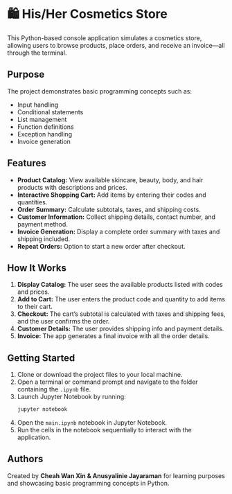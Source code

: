 # 🛍️ His/Her Cosmetics Store

This Python-based console application simulates a cosmetics store, allowing users to browse products, place orders, and receive an invoice—all through the terminal.

## Purpose  
The project demonstrates basic programming concepts such as:
- Input handling
- Conditional statements
- List management
- Function definitions
- Exception handling
- Invoice generation

## Features  
- **Product Catalog:** View available skincare, beauty, body, and hair products with descriptions and prices.
- **Interactive Shopping Cart:** Add items by entering their codes and quantities. 
- **Order Summary:** Calculate subtotals, taxes, and shipping costs.
- **Customer Information:** Collect shipping details, contact number, and payment method.
- **Invoice Generation:** Display a complete order summary with taxes and shipping included.
- **Repeat Orders:** Option to start a new order after checkout.

## How It Works  
1. **Display Catalog:** The user sees the available products listed with codes and prices.  
2. **Add to Cart:** The user enters the product code and quantity to add items to their cart.  
3. **Checkout:** The cart’s subtotal is calculated with taxes and shipping fees, and the user confirms the order.  
4. **Customer Details:** The user provides shipping info and payment details.  
5. **Invoice:** The app generates a final invoice with all the order details.

## Getting Started  
1. Clone or download the project files to your local machine.
2. Open a terminal or command prompt and navigate to the folder containing the `.ipynb` file.
3. Launch Jupyter Notebook by running:
   ```bash
   jupyter notebook
4. Open the `main.ipynb` notebook in Jupyter Notebook.
5. Run the cells in the notebook sequentially to interact with the application.

## Authors
Created by **Cheah Wan Xin & Anusyalinie Jayaraman** for learning purposes and showcasing basic programming concepts in Python.
